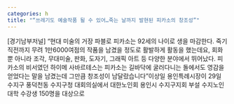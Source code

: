 ```yaml
---
categories: h
title: "“쓰레기도 예술작품 될 수 있어…죽는 날까지 발현된 피카소의 창조성”"
---
```

[경기남부저널] “현대 미술의 거장 파블로 피카소는 92세의 나이로 생을 마감한다. 죽기 직전까지 무려 1만6000여점의 작품을 남겼을 정도로 활발하게 활동을 했는데요, 회화 뿐 아니라 조각, 무대미술, 판화, 도자기, 그래픽 아트 등 다양한 분야에서 뛰어났다. 피카소의 비서였던 하이메 사바르테스는 피카소는 길바닥에 굴러다니는 돌에서도 영감을 얻었다는 말을 남겼는데 그만큼 창조성이 남달랐습니다”이상일 용인특례시장이 29일 수지구 풍덕천동 수지구청 대회의실에서 대한노인회 용인시 수지구지회 부설 수지노인대학 수강생 150명을 대상으로